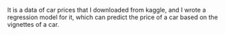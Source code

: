 It is a data of car prices that I downloaded from kaggle, and I wrote a regression model for it, which can predict the price of a car based on the vignettes of a car.